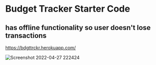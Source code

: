 # Budget Tracker Starter Code
## has offline functionality so user doesn't lose transactions
https://bdgttrckr.herokuapp.com/

![Screenshot 2022-04-27 222424](https://user-images.githubusercontent.com/91299930/165671432-b70429d5-6a38-4d14-9821-1a4234501623.jpg)

